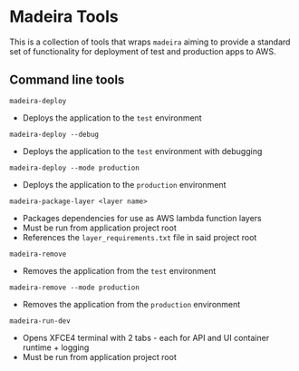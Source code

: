 # Madeira Tools

This is a collection of tools that wraps `madeira` aiming to provide a standard set of functionality
for deployment of test and production apps to AWS.

## Command line tools

`madeira-deploy`
* Deploys the application to the `test` environment

`madeira-deploy --debug`
* Deploys the application to the `test` environment with debugging

`madeira-deploy --mode production`
* Deploys the application to the `production` environment

`madeira-package-layer <layer name>`
* Packages dependencies for use as AWS lambda function layers
* Must be run from application project root
* References the `layer_requirements.txt` file in said project root

`madeira-remove`
* Removes the application from the `test` environment

`madeira-remove --mode production`
* Removes the application from the `production` environment

`madeira-run-dev`
* Opens XFCE4 terminal with 2 tabs - each for API and UI container runtime + logging
* Must be run from application project root